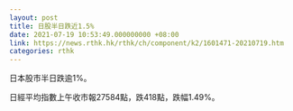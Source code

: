```yaml
---
layout: post
title: 日股半日跌近1.5%
date: 2021-07-19 10:53:49.000000000 +08:00
link: https://news.rthk.hk/rthk/ch/component/k2/1601471-20210719.htm
categories: rthk
---
```


日本股市半日跌逾1%。

日經平均指數上午收市報27584點，跌418點，跌幅1.49%。
